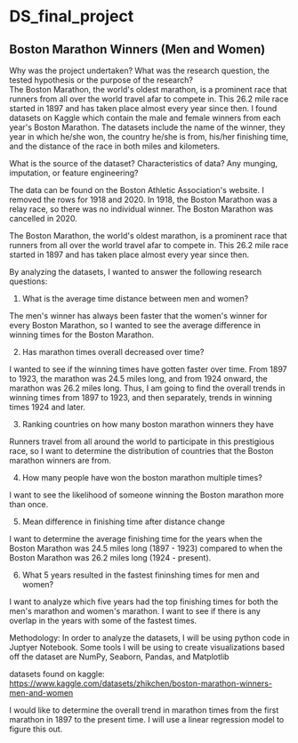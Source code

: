 # DS_final_project

## Boston Marathon Winners (Men and Women)
Why was the project undertaken? What was the research question, the tested hypothesis or the purpose of the research?	
The Boston Marathon, the world's oldest marathon, is a prominent race that runners from all over the world travel afar to compete in. This 26.2 mile race started in 1897 and has taken place almost every year since then. I found datasets on Kaggle which contain the male and female winners from each year's Boston Marathon. The datasets include the name of the winner, they year in which he/she won, the country he/she is from, his/her finishing time, and the distance of the race in both miles and kilometers. 

What is the source of the dataset? Characteristics of data? Any munging, imputation, or feature engineering?	

The data can be found on the Boston Athletic Association's website. I removed the rows for 1918 and 2020. In 1918, the Boston Marathon was a relay race, so there was no individual winner. The Boston Marathon was cancelled in 2020. 




The Boston Marathon, the world's oldest marathon, is a prominent race that runners from all over the world travel afar to compete in. This 26.2 mile race started in 1897 and has taken place almost every year since then. 

By analyzing the datasets, I wanted to answer the following research questions:

1. What is the average time distance between men and women?

The men's winner has always been faster that the women's winner for every Boston Marathon, so I wanted to see the average difference in winning times for the Boston Marathon. 

2. Has marathon times overall decreased over time?

I wanted to see if the winning times have gotten faster over time. 
From 1897 to 1923, the marathon was 24.5 miles long, and from 1924 onward, the marathon was 26.2 miles long. Thus, I am going to find the overall trends in winning times from 1897 to 1923, and then separately, trends in winning times 1924 and later. 

3. Ranking countries on how many boston marathon winners they have

Runners travel from all around the world to participate in this prestigious race, so I want to determine the distribution of countries that the Boston marathon winners are from. 

4. How many people have won the boston marathon multiple times?

I want to see the likelihood of someone winning the Boston marathon more than once.

5. Mean difference in finishing time after distance change

I want to determine the average finishing time for the years when the Boston Marathon was 24.5 miles long (1897 - 1923) compared to when the Boston Marathon was 26.2 miles long (1924 - present). 

6. What 5 years resulted in the fastest fininshing times for men and women?

I want to analyze which five years had the top finishing times for both the men's marathon and women's marathon. I want to see if there is any overlap in the years with some of the fastest times. 

Methodology:
In order to analyze the datasets, I will be using python code in Juptyer Notebook. 
Some tools I will be using to create visualizations based off the dataset are NumPy, Seaborn, Pandas, and Matplotlib

datasets found on kaggle: https://www.kaggle.com/datasets/zhikchen/boston-marathon-winners-men-and-women


I would like to determine the overall trend in marathon times from the first marathon in 1897 to the present time. I will use a linear regression model to figure this out. 

